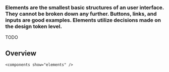### Elements are the smallest basic structures of an user interface. They cannot be broken down any further. Buttons, links, and inputs are good examples. Elements utilize decisions made on the design token level.

TODO

## Overview

```
<components show="elements" />
```
